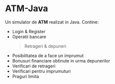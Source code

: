 # ATM-Java

Un simulator de **ATM** realizat in Java.
Contine:
- Login & Register
- Operatii bancare
  > Retrageri & depuneri
- Posibilitatea de a face un imprumut
- Bonusuri financiare obtinute in urma depunerilor
- Verificari de retrageri
- Verificari pentru imprumuturi
- Praguri limita
